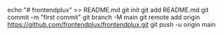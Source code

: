 echo "# frontendplux" >> README.md
git init
git add README.md
git commit -m "first commit"
git branch -M main
git remote add origin https://github.com/frontendplux/frontendplux.git
git push -u origin main